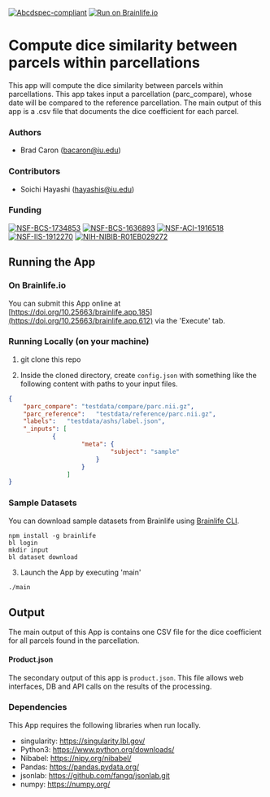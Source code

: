 [![Abcdspec-compliant](https://img.shields.io/badge/ABCD_Spec-v1.1-green.svg)](https://github.com/brain-life/abcd-spec)
[![Run on Brainlife.io](https://img.shields.io/badge/Brainlife-brainlife.app.185-blue.svg)](https://doi.org/10.25663/brainlife.app.612)

# Compute dice similarity between parcels within parcellations

This app will compute the dice similarity between parcels within parcellations. This app takes input a parcellation (parc_compare), whose date will be compared to the reference parcellation.
The main output of this app is a .csv file that documents the dice coefficient for each parcel.

### Authors

- Brad Caron (bacaron@iu.edu)

### Contributors

- Soichi Hayashi (hayashis@iu.edu)

### Funding

[![NSF-BCS-1734853](https://img.shields.io/badge/NSF_BCS-1734853-blue.svg)](https://nsf.gov/awardsearch/showAward?AWD_ID=1734853)
[![NSF-BCS-1636893](https://img.shields.io/badge/NSF_BCS-1636893-blue.svg)](https://nsf.gov/awardsearch/showAward?AWD_ID=1636893)
[![NSF-ACI-1916518](https://img.shields.io/badge/NSF_ACI-1916518-blue.svg)](https://nsf.gov/awardsearch/showAward?AWD_ID=1916518)
[![NSF-IIS-1912270](https://img.shields.io/badge/NSF_IIS-1912270-blue.svg)](https://nsf.gov/awardsearch/showAward?AWD_ID=1912270)
[![NIH-NIBIB-R01EB029272](https://img.shields.io/badge/NIH_NIBIB-R01EB029272-green.svg)](https://grantome.com/grant/NIH/R01-EB029272-01)

## Running the App

### On Brainlife.io

You can submit this App online at [https://doi.org/10.25663/brainlife.app.185](https://doi.org/10.25663/brainlife.app.612) via the 'Execute' tab.

### Running Locally (on your machine)

1. git clone this repo

2. Inside the cloned directory, create `config.json` with something like the following content with paths to your input files.

```json
{
	"parc_compare":	"testdata/compare/parc.nii.gz",
	"parc_reference":	"testdata/reference/parc.nii.gz",
	"labels":	"testdata/ashs/label.json",
	"_inputs": [
			{
					"meta": {
							"subject": "sample"
						}
					}
				]
}
```

### Sample Datasets

You can download sample datasets from Brainlife using [Brainlife CLI](https://github.com/brain-life/cli).

```
npm install -g brainlife
bl login
mkdir input
bl dataset download
```

3. Launch the App by executing 'main'

```bash
./main
```

## Output

The main output of this App is contains one CSV file for the dice coefficient for all parcels found in the parcellation.

#### Product.json

The secondary output of this app is `product.json`. This file allows web interfaces, DB and API calls on the results of the processing.

### Dependencies

This App requires the following libraries when run locally.

  - singularity: https://singularity.lbl.gov/
  - Python3: https://www.python.org/downloads/
  - Nibabel: https://nipy.org/nibabel/
  - Pandas: https://pandas.pydata.org/
  - jsonlab: https://github.com/fangq/jsonlab.git
  - numpy: https://numpy.org/
